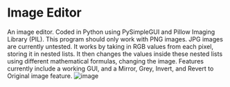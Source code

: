 # Image Editor
An image editor.
Coded in Python using PySimpleGUI and Pillow Imaging Library (PIL).
This program should only work with PNG images. JPG images are currently untested.
It works by taking in RGB values from each pixel, storing it in nested lists. It then changes the values inside these nested lists using different mathematical formulas, changing the image.
Features currently include a working GUI, and a Mirror, Grey, Invert, and Revert to Original image feature.
![image](https://github.com/user-attachments/assets/93a36692-f9b9-44a0-9a62-df3b2eb15175)
